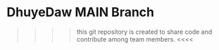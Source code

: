 # DhuyeDaw MAIN Branch

>>>>   this git repository is created to share code and contribute among team members.   <<<<
